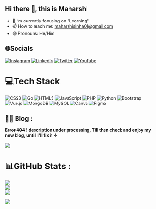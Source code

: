 ## Hi there 👋, this is Maharshi
- 🔭 I’m currently focusing on "Learning" 
- 📫 How to reach me: maharshisinha01@gmail.com
- 😄 Pronouns: He/Him 


## 🌐Socials 
[![Instagram](https://img.shields.io/badge/Instagram-%23E4405F.svg?logo=Instagram&logoColor=white)](https://instagram.com/maharshi.sinha) [![LinkedIn](https://img.shields.io/badge/LinkedIn-%230077B5.svg?logo=linkedin&logoColor=white)](https://www.linkedin.com/in/maharshi-sinha-78b1001b7/) [![Twitter](https://img.shields.io/badge/Twitter-%231DA1F2.svg?logo=Twitter&logoColor=white)](https://twitter.com/sinha_maharshi) [![YouTube](https://img.shields.io/badge/YouTube-%23FF0000.svg?logo=YouTube&logoColor=white)](https://www.youtube.com/channel/UCp30pU1u9od-MGgw0Q829yg) 

# 💻Tech Stack
![CSS3](https://img.shields.io/badge/css3-%231572B6.svg?style=plastic&logo=css3&logoColor=white) ![Go](https://img.shields.io/badge/go-%2300ADD8.svg?style=plastic&logo=go&logoColor=white) ![HTML5](https://img.shields.io/badge/html5-%23E34F26.svg?style=plastic&logo=html5&logoColor=white) ![JavaScript](https://img.shields.io/badge/javascript-%23323330.svg?style=plastic&logo=javascript&logoColor=%23F7DF1E) ![PHP](https://img.shields.io/badge/php-%23777BB4.svg?style=plastic&logo=php&logoColor=white) ![Python](https://img.shields.io/badge/python-3670A0?style=plastic&logo=python&logoColor=ffdd54) ![Bootstrap](https://img.shields.io/badge/bootstrap-%23563D7C.svg?style=plastic&logo=bootstrap&logoColor=white) ![Vue.js](https://img.shields.io/badge/vuejs-%2335495e.svg?style=plastic&logo=vuedotjs&logoColor=%234FC08D) ![MongoDB](https://img.shields.io/badge/MongoDB-%234ea94b.svg?style=plastic&logo=mongodb&logoColor=white) ![MySQL](https://img.shields.io/badge/mysql-%2300f.svg?style=plastic&logo=mysql&logoColor=white) ![Canva](https://img.shields.io/badge/Canva-%2300C4CC.svg?style=plastic&logo=Canva&logoColor=white)	![Figma](https://img.shields.io/badge/figma-%23F24E1E.svg?style=plastic&logo=figma&logoColor=white)
## ✍🏼 Blog :

**<del>Error 404</del> ! description under processing, Till then check and enjoy my new blog, untill I'll fix it ↓** <br>
<br>
[<img src="https://img.shields.io/badge/Hashnode-2962FF?style=for-the-badge&logo=hashnode&logoColor=white">](https://maharshisinha.hashnode.dev/)
# 📊GitHub Stats :
![](https://github-readme-stats.vercel.app/api?username=maharshi-sinha&theme=radical&hide_border=false&include_all_commits=false&count_private=false)<br/>
![](https://github-readme-streak-stats.herokuapp.com/?user=maharshi-sinha&theme=radical&hide_border=false)<br/>
![](https://github-readme-stats.vercel.app/api/top-langs/?username=maharshi-sinha&theme=radical&hide_border=false&include_all_commits=false&count_private=false&layout=compact)


[![](https://visitcount.itsvg.in/api?id=maharshi-sinha&icon=8&color=0)](https://visitcount.itsvg.in)
